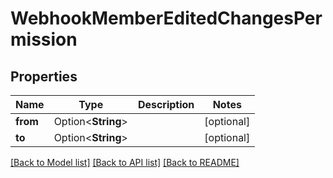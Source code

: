 # WebhookMemberEditedChangesPermission

## Properties

Name | Type | Description | Notes
------------ | ------------- | ------------- | -------------
**from** | Option<**String**> |  | [optional]
**to** | Option<**String**> |  | [optional]

[[Back to Model list]](../README.md#documentation-for-models) [[Back to API list]](../README.md#documentation-for-api-endpoints) [[Back to README]](../README.md)


